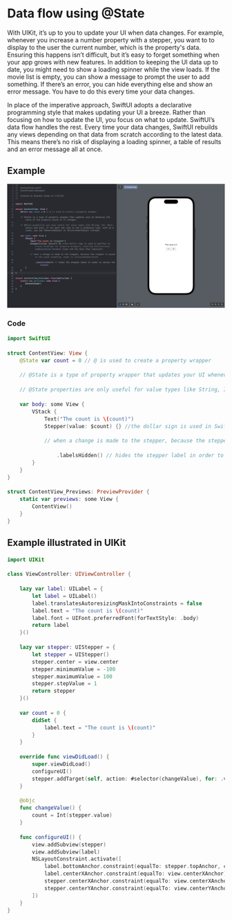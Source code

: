 # Data flow using @State

With UIKit, it’s up to you to update your UI when data changes. For example, whenever you increase a number property with a stepper, you want to to display to the user the current number, which is the property's data. Ensuring this happens isn’t difficult, but it’s easy to forget something when your app grows with new features. In addition to keeping the UI data up to date, you might need to show a loading spinner while the view loads. If the movie list is empty, you can show a message to prompt the user to add something. If there’s an error, you can hide everything else and show an error message. You have to do this every time your data changes.

In place of the imperative approach, SwiftUI adopts a declarative programming style that makes updating your UI a breeze. Rather than focusing on how to update the UI, you focus on what to update. SwiftUI’s data flow handles the rest. Every time your data changes, SwiftUI rebuilds any views depending on that data from scratch according to the latest data. This means there’s no risk of displaying a loading spinner, a table of results and an error message all at once.

## Example
![example](Assets/example.png)

### Code
``` Swift
import SwiftUI

struct ContentView: View {
    @State var count = 0 // @ is used to create a property wrapper
    
    // @State is a type of property wrapper that updates your UI whenever the value of the property bound to it changes.
    
    // @State properties are only useful for value types like String, Int, Bool, struct and enum. If you want the view to own a reference type, such as a class, you use @ObservedObject or @EnvironmentObject instead.
    
    var body: some View {
        VStack {
            Text("The count is \(count)")
            Stepper(value: $count) {} //the dollar sign is used in SwiftUI to create bindings for property wrappers, enabling bidirectional communication between views and the data they represent.
            
            // when a change is made to the stepper, because the stepper is bound to the count property, count is increased/decreased
            
                .labelsHidden() // hides the stepper label in order to center the stepper
        }
    }
}

struct ContentView_Previews: PreviewProvider {
    static var previews: some View {
        ContentView()
    }
}
```

## Example illustrated in UIKit
```Swift
import UIKit

class ViewController: UIViewController {
    
    lazy var label: UILabel = {
        let label = UILabel()
        label.translatesAutoresizingMaskIntoConstraints = false
        label.text = "The count is \(count)"
        label.font = UIFont.preferredFont(forTextStyle: .body)
        return label
    }()
    
    lazy var stepper: UIStepper = {
        let stepper = UIStepper()
        stepper.center = view.center
        stepper.minimumValue = -100
        stepper.maximumValue = 100
        stepper.stepValue = 1
        return stepper
    }()
    
    var count = 0 {
        didSet {
            label.text = "The count is \(count)"
        }
    }
    
    override func viewDidLoad() {
        super.viewDidLoad()
        configureUI()
        stepper.addTarget(self, action: #selector(changeValue), for: .valueChanged)
    }
    
    @objc
    func changeValue() {
        count = Int(stepper.value)
    }
    
    func configureUI() {
        view.addSubview(stepper)
        view.addSubview(label)
        NSLayoutConstraint.activate([
            label.bottomAnchor.constraint(equalTo: stepper.topAnchor, constant: -8),
            label.centerXAnchor.constraint(equalTo: view.centerXAnchor),
            stepper.centerXAnchor.constraint(equalTo: view.centerXAnchor),
            stepper.centerYAnchor.constraint(equalTo: view.centerYAnchor)
        ])
    }
}
```

